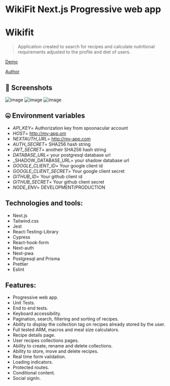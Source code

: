 # WikiFit Next.js Progressive web app
# Wikifit
  
> Application created to search for recipes and calculate nutritional requirements adjusted to the profile and diet of users.
  
<a href="https://fitness-wiki-nextjs-app.vercel.app" target="_blank">Demo</a>

<a href="https://www.linkedin.com/in/brisa-d%C3%ADaz" target="_blank">Author</a>


## 📸 Screenshots
![image](https://drive.google.com/uc?export=view&id=1UqbxM00Pm-pUiSE6McABqf7mxd3d8sV4)
![image](https://drive.google.com/uc?export=view&id=1IDIYQV-juU67ZGneZ0xjdHVM3mXFYKF5)
![image](https://drive.google.com/uc?export=view&id=1cf5IjSBzulycDOsX14uLLrjhgheKnvqB)


## 🤐 Environment variables



- _API_KEY_= Authorization key from spoonacular account
- _HOST_= http://my-app.om
- _NEXTAUTH_URL_= http://my-app.com
- _AUTH_SECRET_= SHA256 hash string
- _JWT_SECRET_= anotheir SHA256 hash string
- _DATABASE_URL_= your postgresql database url
- _SHADOW_DATABASE_URL= your shadow database url
- _GOOGLE_CLIENT_ID_= Your google client id
- _GOOGLE_CLIENT_SECRET_= Your google client secret
- _GITHUB_ID_= Your github client id
- _GITHUB_SECRET_= Your github client secret
- _NODE_ENV_= DEVELOPMENT/PRODUCTION
 
## Technologies and tools:

- Next.js
- Tailwind.css
- Jest
- React-Testing-Library
- Cypress
- React-hook-form
- Next-auth
- Next-pwa
- Postgresql and Prisma
- Prettier
- Eslint

## Features:

- Progressive web app.
- Unit Tests.
- End to end tests.
- Keyboard accessibility.
- Pagination, search, filtering and sorting of recipes.
- Ability to display the collection tag on recipes already stored by the user.
- Full tested ARM, macros and meal size calculators.
- Recipe details page.
- User recipes collections pages.
- Ability to create, rename and delete collections.
- Ability to store, move and delete recipes.
- Real time form validation.
- Loading indicators.
- Protected routes.
- Conditional content.
- Social signIn.

